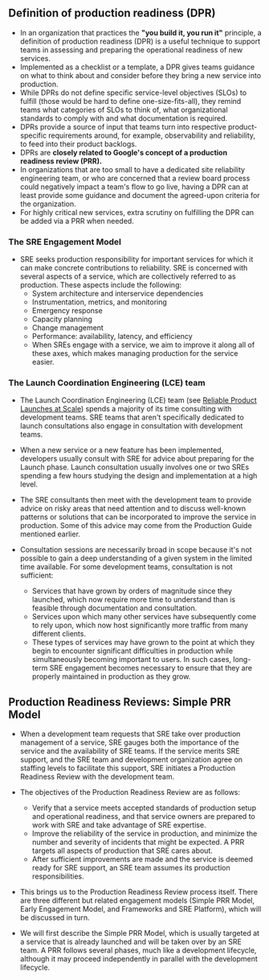 ## Definition of production readiness (DPR)

- In an organization that practices the **"you build it, you run it"** principle, a definition of production readiness (DPR) is a useful technique to support teams in assessing and preparing the operational readiness of new services. 
- Implemented as a checklist or a template, a DPR gives teams guidance on what to think about and consider before they bring a new service into production. 
- While DPRs do not define specific service-level objectives (SLOs) to fulfill (those would be hard to define one-size-fits-all), they remind teams what categories of SLOs to think of, what organizational standards to comply with and what documentation is required. 
- DPRs provide a source of input that teams turn into respective product-specific requirements around, for example, observability and reliability, to feed into their product backlogs.
- DPRs are **closely related to Google's concept of a production readiness review (PRR).** 
- In organizations that are too small to have a dedicated site reliability engineering team, or who are concerned that a review board process could negatively impact a team's flow to go live, having a DPR can at least provide some guidance and document the agreed-upon criteria for the organization. 
- For highly critical new services, extra scrutiny on fulfilling the DPR can be added via a PRR when needed.

### The SRE Engagement Model
- SRE seeks production responsibility for important services for which it can make concrete contributions to reliability. SRE is concerned with several aspects of a service, which are collectively referred to as production. These aspects include the following:
  - System architecture and interservice dependencies
  - Instrumentation, metrics, and monitoring
  - Emergency response
  - Capacity planning
  - Change management
  - Performance: availability, latency, and efficiency
  - When SREs engage with a service, we aim to improve it along all of these axes, which makes managing production for the service easier.

### The Launch Coordination Engineering (LCE) team
- The Launch Coordination Engineering (LCE) team (see [Reliable Product Launches at Scale](https://sre.google/sre-book/reliable-product-launches/)) spends a majority of its time consulting with development teams. SRE teams that aren't specifically dedicated to launch consultations also engage in consultation with development teams.

- When a new service or a new feature has been implemented, developers usually consult with SRE for advice about preparing for the Launch phase. Launch consultation usually involves one or two SREs spending a few hours studying the design and implementation at a high level. 
- The SRE consultants then meet with the development team to provide advice on risky areas that need attention and to discuss well-known patterns or solutions that can be incorporated to improve the service in production. Some of this advice may come from the Production Guide mentioned earlier.

- Consultation sessions are necessarily broad in scope because it's not possible to gain a deep understanding of a given system in the limited time available. For some development teams, consultation is not sufficient:
  - Services that have grown by orders of magnitude since they launched, which now require more time to understand than is feasible through documentation and consultation.
  - Services upon which many other services have subsequently come to rely upon, which now host significantly more traffic from many different clients.
  - These types of services may have grown to the point at which they begin to encounter significant difficulties in production while simultaneously becoming important to users. In such cases, long-term SRE engagement becomes necessary to ensure that they are properly maintained in production as they grow.


## Production Readiness Reviews: Simple PRR Model
- When a development team requests that SRE take over production management of a service, SRE gauges both the importance of the service and the availability of SRE teams. If the service merits SRE support, and the SRE team and development organization agree on staffing levels to facilitate this support, SRE initiates a Production Readiness Review with the development team.

- The objectives of the Production Readiness Review are as follows:

  - Verify that a service meets accepted standards of production setup and operational readiness, and that service owners are prepared to work with SRE and take advantage of SRE expertise.
  - Improve the reliability of the service in production, and minimize the number and severity of incidents that might be expected. A PRR targets all aspects of production that SRE cares about.
  - After sufficient improvements are made and the service is deemed ready for SRE support, an SRE team assumes its production responsibilities.

- This brings us to the Production Readiness Review process itself. There are three different but related engagement models (Simple PRR Model, Early Engagement Model, and Frameworks and SRE Platform), which will be discussed in turn.

- We will first describe the Simple PRR Model, which is usually targeted at a service that is already launched and will be taken over by an SRE team. A PRR follows several phases, much like a development lifecycle, although it may proceed independently in parallel with the development lifecycle.

